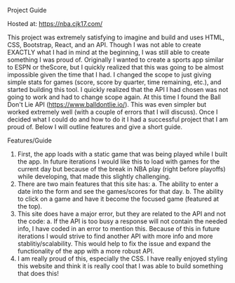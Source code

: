 Project Guide

Hosted at: https://nba.cjk17.com/

This project was extremely satisfying to imagine and build and uses HTML, CSS, Bootstrap, React, and an API. Though I was not able to create EXACTLY what I had in mind at the beginning, I was still able to create something I was proud of. Originally I wanted to create a sports app similar to ESPN or theScore, but I quickly realized that this was going to be almost impossible given the time that I had. I changed the scope to just giving simple stats for games (score, score by quarter, time remaining, etc.), and started building this tool. I quickly realized that the API I had chosen was not going to work and had to change scope again. At this time I found the Ball Don't Lie API (https://www.balldontlie.io/). This was even simpler but worked extremely well (with a couple of errors that I will discuss). Once I decided what I could do and how to do it I had a successful project that I am proud of. Below I will outline features and give a short guide.

Features/Guide

1. First, the app loads with a static game that was being played while I built the app. In future iterations I would like this to load with games for the current day but because of the break in NBA play (right before playoffs) while developing, that made this slightly challenging.
2. There are two main features that this site has:
    a. The ability to enter a date into the form and see the games/scores for that day.
    b. The ability to click on a game and have it become the focused game (featured at the top).
3. This site does have a major error, but they are related to the API and not the code:
    a. If the API is too busy a response will not contain the needed info, I have coded in an error to mention this. Because of this in future iterations I would strive to find another API with more info and more stablitiy/scalability. This would help to fix the issue and expand the functionality of the app with a more robust API.
4. I am really proud of this, especially the CSS. I have really enjoyed styling this website and think it is really cool that I was able to build something that does this!